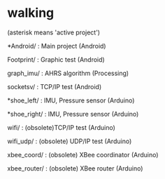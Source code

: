 # walking

(asterisk means  'active project')

*Android/ : Main project (Android)

Footprint/ : Graphic test (Android)

graph_imu/ : AHRS algorithm (Processing)

socketsv/ : TCP/IP test (Android)

*shoe_left/ : IMU, Pressure sensor (Arduino)

*shoe_right/ : IMU, Pressure sensor (Arduino)

wifi/ : (obsolete)TCP/IP test (Arduino)

wifi_udp/ : (obsolete) UDP/IP test (Arduino)

xbee_coord/ : (obsolete) XBee coordinator (Arduino)

xbee_router/ : (obsolete) XBee router (Arduino)
